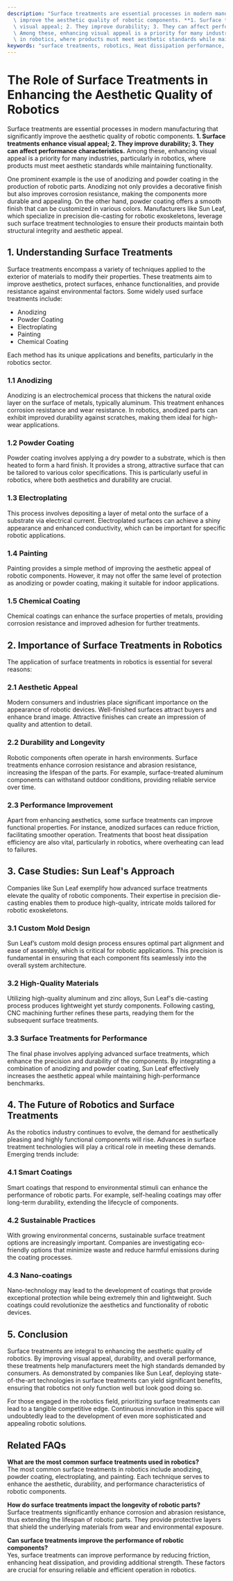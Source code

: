 ```yaml
---
description: "Surface treatments are essential processes in modern manufacturing that significantly\
  \ improve the aesthetic quality of robotic components. **1. Surface treatments enhance\
  \ visual appeal; 2. They improve durability; 3. They can affect performance characteristics.**\
  \ Among these, enhancing visual appeal is a priority for many industries, particularly\
  \ in robotics, where products must meet aesthetic standards while maintaining functionality. "
keywords: "surface treatments, robotics, Heat dissipation performance, Die casting process"
---
```

# The Role of Surface Treatments in Enhancing the Aesthetic Quality of Robotics

Surface treatments are essential processes in modern manufacturing that significantly improve the aesthetic quality of robotic components. **1. Surface treatments enhance visual appeal; 2. They improve durability; 3. They can affect performance characteristics.** Among these, enhancing visual appeal is a priority for many industries, particularly in robotics, where products must meet aesthetic standards while maintaining functionality. 

One prominent example is the use of anodizing and powder coating in the production of robotic parts. Anodizing not only provides a decorative finish but also improves corrosion resistance, making the components more durable and appealing. On the other hand, powder coating offers a smooth finish that can be customized in various colors. Manufacturers like Sun Leaf, which specialize in precision die-casting for robotic exoskeletons, leverage such surface treatment technologies to ensure their products maintain both structural integrity and aesthetic appeal.

## **1. Understanding Surface Treatments**

Surface treatments encompass a variety of techniques applied to the exterior of materials to modify their properties. These treatments aim to improve aesthetics, protect surfaces, enhance functionalities, and provide resistance against environmental factors. Some widely used surface treatments include:

- Anodizing
- Powder Coating
- Electroplating
- Painting
- Chemical Coating

Each method has its unique applications and benefits, particularly in the robotics sector. 

### **1.1 Anodizing**

Anodizing is an electrochemical process that thickens the natural oxide layer on the surface of metals, typically aluminum. This treatment enhances corrosion resistance and wear resistance. In robotics, anodized parts can exhibit improved durability against scratches, making them ideal for high-wear applications.

### **1.2 Powder Coating**

Powder coating involves applying a dry powder to a substrate, which is then heated to form a hard finish. It provides a strong, attractive surface that can be tailored to various color specifications. This is particularly useful in robotics, where both aesthetics and durability are crucial. 

### **1.3 Electroplating**

This process involves depositing a layer of metal onto the surface of a substrate via electrical current. Electroplated surfaces can achieve a shiny appearance and enhanced conductivity, which can be important for specific robotic applications.

### **1.4 Painting**

Painting provides a simple method of improving the aesthetic appeal of robotic components. However, it may not offer the same level of protection as anodizing or powder coating, making it suitable for indoor applications.

### **1.5 Chemical Coating**

Chemical coatings can enhance the surface properties of metals, providing corrosion resistance and improved adhesion for further treatments.

## **2. Importance of Surface Treatments in Robotics**

The application of surface treatments in robotics is essential for several reasons:

### **2.1 Aesthetic Appeal**

Modern consumers and industries place significant importance on the appearance of robotic devices. Well-finished surfaces attract buyers and enhance brand image. Attractive finishes can create an impression of quality and attention to detail.

### **2.2 Durability and Longevity**

Robotic components often operate in harsh environments. Surface treatments enhance corrosion resistance and abrasion resistance, increasing the lifespan of the parts. For example, surface-treated aluminum components can withstand outdoor conditions, providing reliable service over time. 

### **2.3 Performance Improvement**

Apart from enhancing aesthetics, some surface treatments can improve functional properties. For instance, anodized surfaces can reduce friction, facilitating smoother operation. Treatments that boost heat dissipation efficiency are also vital, particularly in robotics, where overheating can lead to failures.

## **3. Case Studies: Sun Leaf's Approach**

Companies like Sun Leaf exemplify how advanced surface treatments elevate the quality of robotic components. Their expertise in precision die-casting enables them to produce high-quality, intricate molds tailored for robotic exoskeletons. 

### **3.1 Custom Mold Design**

Sun Leaf’s custom mold design process ensures optimal part alignment and ease of assembly, which is critical for robotic applications. This precision is fundamental in ensuring that each component fits seamlessly into the overall system architecture.

### **3.2 High-Quality Materials**

Utilizing high-quality aluminum and zinc alloys, Sun Leaf's die-casting process produces lightweight yet sturdy components. Following casting, CNC machining further refines these parts, readying them for the subsequent surface treatments.

### **3.3 Surface Treatments for Performance**

The final phase involves applying advanced surface treatments, which enhance the precision and durability of the components. By integrating a combination of anodizing and powder coating, Sun Leaf effectively increases the aesthetic appeal while maintaining high-performance benchmarks.

## **4. The Future of Robotics and Surface Treatments**

As the robotics industry continues to evolve, the demand for aesthetically pleasing and highly functional components will rise. Advances in surface treatment technologies will play a critical role in meeting these demands. Emerging trends include:

### **4.1 Smart Coatings**

Smart coatings that respond to environmental stimuli can enhance the performance of robotic parts. For example, self-healing coatings may offer long-term durability, extending the lifecycle of components.

### **4.2 Sustainable Practices**

With growing environmental concerns, sustainable surface treatment options are increasingly important. Companies are investigating eco-friendly options that minimize waste and reduce harmful emissions during the coating processes.

### **4.3 Nano-coatings**

Nano-technology may lead to the development of coatings that provide exceptional protection while being extremely thin and lightweight. Such coatings could revolutionize the aesthetics and functionality of robotic devices.

## **5. Conclusion**

Surface treatments are integral to enhancing the aesthetic quality of robotics. By improving visual appeal, durability, and overall performance, these treatments help manufacturers meet the high standards demanded by consumers. As demonstrated by companies like Sun Leaf, deploying state-of-the-art technologies in surface treatments can yield significant benefits, ensuring that robotics not only function well but look good doing so. 

For those engaged in the robotics field, prioritizing surface treatments can lead to a tangible competitive edge. Continuous innovation in this space will undoubtedly lead to the development of even more sophisticated and appealing robotic solutions.

## **Related FAQs**

**What are the most common surface treatments used in robotics?**  
The most common surface treatments in robotics include anodizing, powder coating, electroplating, and painting. Each technique serves to enhance the aesthetic, durability, and performance characteristics of robotic components.

**How do surface treatments impact the longevity of robotic parts?**  
Surface treatments significantly enhance corrosion and abrasion resistance, thus extending the lifespan of robotic parts. They provide protective layers that shield the underlying materials from wear and environmental exposure.

**Can surface treatments improve the performance of robotic components?**  
Yes, surface treatments can improve performance by reducing friction, enhancing heat dissipation, and providing additional strength. These factors are crucial for ensuring reliable and efficient operation in robotics.
